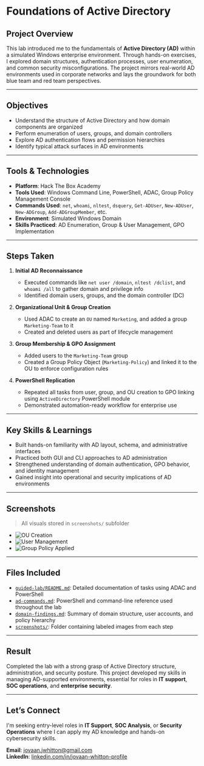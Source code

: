 # Foundations of Active Directory

## Project Overview
This lab introduced me to the fundamentals of **Active Directory (AD)** within a simulated Windows enterprise environment. Through hands-on exercises, I explored domain structures, authentication processes, user enumeration, and common security misconfigurations. The project mirrors real-world AD environments used in corporate networks and lays the groundwork for both blue team and red team perspectives.

---

## Objectives
- Understand the structure of Active Directory and how domain components are organized  
- Perform enumeration of users, groups, and domain controllers  
- Explore AD authentication flows and permission hierarchies  
- Identify typical attack surfaces in AD environments

---

## Tools & Technologies
- **Platform**: Hack The Box Academy  
- **Tools Used**: Windows Command Line, PowerShell, ADAC, Group Policy Management Console  
- **Commands Used**: `net`, `whoami`, `nltest`, `dsquery`, `Get-ADUser`, `New-ADUser`, `New-ADGroup`, `Add-ADGroupMember`, etc.  
- **Environment**: Simulated Windows Domain  
- **Skills Practiced**: AD Enumeration, Group & User Management, GPO Implementation

---

## Steps Taken

1. **Initial AD Reconnaissance**
   - Executed commands like `net user /domain`, `nltest /dclist`, and `whoami /all` to gather domain and privilege info  
   - Identified domain users, groups, and the domain controller (DC)

2. **Organizational Unit & Group Creation**
   - Used ADAC to create an `OU` named `Marketing`, and added a group `Marketing-Team` to it  
   - Created and deleted users as part of lifecycle management

3. **Group Membership & GPO Assignment**
   - Added users to the `Marketing-Team` group  
   - Created a Group Policy Object (`Marketing-Policy`) and linked it to the OU to enforce configuration rules

4. **PowerShell Replication**
   - Repeated all tasks from user, group, and OU creation to GPO linking using `ActiveDirectory` PowerShell module  
   - Demonstrated automation-ready workflow for enterprise use

---

## Key Skills & Learnings
- Built hands-on familiarity with AD layout, schema, and administrative interfaces  
- Practiced both GUI and CLI approaches to AD administration  
- Strengthened understanding of domain authentication, GPO behavior, and identity management  
- Gained insight into operational and security implications of AD environments

---

## Screenshots
> All visuals stored in `screenshots/` subfolder

- ![OU Creation](screenshots/create-ou.png)
- ![User Management](screenshots/add-user.png)
- ![Group Policy Applied](screenshots/apply-gpo.png)

---

## Files Included

- [`guided-lab/README.md`](Guided-lab/AD-Fundamentals.md): Detailed documentation of tasks using ADAC and PowerShell  
- [`ad-commands.md`](Guided-lab/AD-Commands.md): PowerShell and command-line reference used throughout the lab  
- [`domain-findings.md`](domain-findings.md): Summary of domain structure, user accounts, and policy hierarchy  
- [`screenshots/`](screenshots/): Folder containing labeled images from each step

---

## Result
Completed the lab with a strong grasp of Active Directory structure, administration, and security posture. This project developed my skills in managing AD-supported environments, essential for roles in **IT support**, **SOC operations**, and **enterprise security**.

---

## Let’s Connect
I'm seeking entry-level roles in **IT Support**, **SOC Analysis**, or **Security Operations** where I can apply my AD knowledge and hands-on cybersecurity skills.

**Email**: jovaan.jwhitton@gmail.com  
**LinkedIn**: [linkedin.com/in/jovaan-whitton-profile](https://linkedin.com/in/jovaan-whitton-profile)

